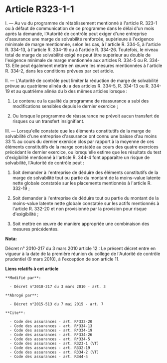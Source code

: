 # Article R323-1-1

I. ― Au vu du programme de rétablissement mentionné à l'article R. 323-1 ou à défaut de communication de ce programme dans le
délai d'un mois après la demande, l'Autorité de contrôle peut exiger d'une entreprise d'assurance une marge de solvabilité
renforcée, supérieure à l'exigence minimale de marge mentionnée, selon les cas, à l'article R. 334-5, à l'article R. 334-13,
à l'article R. 334-19 ou à l'article R. 334-26. Toutefois, le niveau total de marge de solvabilité exigé ne peut être
supérieur au double de l'exigence minimale de marge mentionnée aux articles R. 334-5 ou R. 334-13. Elle peut également mettre
en œuvre les mesures mentionnées à l'article R. 334-2, dans les conditions prévues par cet article. 

II. ― L'Autorité de contrôle peut limiter la réduction de marge de solvabilité prévue au quatrième alinéa du a des articles
R. 334-5, R. 334-13 ou R. 334-19 et au quatrième alinéa du b des mêmes articles lorsque : 

1. Le contenu ou la qualité du programme de réassurance a subi des modifications sensibles depuis le dernier exercice ; 

2. Ou lorsque le programme de réassurance ne prévoit aucun transfert de risques ou un transfert insignifiant. 

III. ― Lorsqu'elle constate que les éléments constitutifs de la marge de solvabilité d'une entreprise d'assurance ont connu
une baisse d'au moins 33 % au cours du dernier exercice clos par rapport à la moyenne de ces éléments constitutifs de la
marge constatée au cours des quatre exercices précédant le dernier exercice, ou lorsqu'elle estime que les résultats du test
d'exigibilité mentionné à l'article R. 344-4 font apparaître un risque de solvabilité, l'Autorité de contrôle peut : 

1. Soit demander à l'entreprise de déduire des éléments constitutifs de la marge de solvabilité tout ou partie du montant de
la moins-value latente nette globale constatée sur les placements mentionnés à l'article R. 332-19 ; 

2. Soit demander à l'entreprise de déduire tout ou partie du montant de la moins-value latente nette globale constatée sur
les actifs mentionnés à l'article R. 332-20 et non provisionné par la provision pour risque d'exigibilité ; 

3. Soit mettre en œuvre de manière appropriée une combinaison des mesures précédentes.

**Nota:**

Décret n° 2010-217 du 3 mars 2010 article 12 : Le présent décret entre en vigueur à la date de la première réunion du collège
de l'Autorité de contrôle prudentiel (9 mars 2010), à l'exception de son article 11.

**Liens relatifs à cet article**

	**Modifié par**:

	  - Décret n°2010-217 du 3 mars 2010 - art. 3

	**Abrogé par**:

	  - Décret n°2015-513 du 7 mai 2015 - art. 7

	**Cite**:

	  - Code des assurances - art. R*332-20
	  - Code des assurances - art. R*334-13
	  - Code des assurances - art. R*334-19
	  - Code des assurances - art. R*334-26
	  - Code des assurances - art. R*334-5
	  - Code des assurances - art. R323-1 (VT)
	  - Code des assurances - art. R332-19
	  - Code des assurances - art. R334-2 (VT)
	  - Code des assurances - art. R344-4
